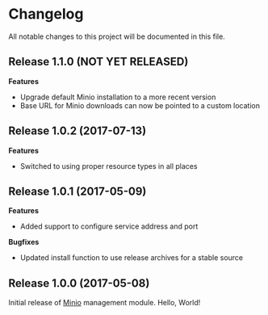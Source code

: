 # Changelog

All notable changes to this project will be documented in this file.

## Release 1.1.0 (NOT YET RELEASED)


**Features**

- Upgrade default Minio installation to a more recent version
- Base URL for Minio downloads can now be pointed to a custom location

## Release 1.0.2 (2017-07-13)

**Features**

- Switched to using proper resource types in all places

## Release 1.0.1 (2017-05-09)

**Features**

- Added support to configure service address and port

**Bugfixes**

- Updated install function to use release archives for a stable source

## Release 1.0.0 (2017-05-08)

Initial release of [Minio](https://minio.io) management module. Hello, World!

